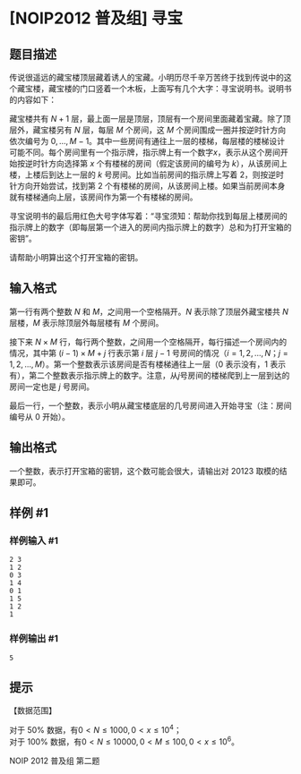 # [NOIP2012 普及组] 寻宝

## 题目描述

传说很遥远的藏宝楼顶层藏着诱人的宝藏。小明历尽千辛万苦终于找到传说中的这个藏宝楼，藏宝楼的门口竖着一个木板，上面写有几个大字：寻宝说明书。说明书的内容如下：

藏宝楼共有 $N+1$ 层，最上面一层是顶层，顶层有一个房间里面藏着宝藏。除了顶层外，藏宝楼另有 $N$ 层，每层 $M$ 个房间，这 $M$ 个房间围成一圈并按逆时针方向依次编号为 $0,…,M-1$。其中一些房间有通往上一层的楼梯，每层楼的楼梯设计可能不同。每个房间里有一个指示牌，指示牌上有一个数字$x$，表示从这个房间开始按逆时针方向选择第 $x$ 个有楼梯的房间（假定该房间的编号为 $k$），从该房间上楼，上楼后到达上一层的 $k$ 号房间。比如当前房间的指示牌上写着 $2$，则按逆时针方向开始尝试，找到第 $2$ 个有楼梯的房间，从该房间上楼。如果当前房间本身就有楼梯通向上层，该房间作为第一个有楼梯的房间。

寻宝说明书的最后用红色大号字体写着：“寻宝须知：帮助你找到每层上楼房间的指示牌上的数字（即每层第一个进入的房间内指示牌上的数字）总和为打开宝箱的密钥”。

请帮助小明算出这个打开宝箱的密钥。

## 输入格式

第一行有两个整数 $N$ 和 $M$，之间用一个空格隔开。$N$ 表示除了顶层外藏宝楼共 $N$ 层楼，$M$ 表示除顶层外每层楼有 $M$ 个房间。

接下来 $N \times M$ 行，每行两个整数，之间用一个空格隔开，每行描述一个房间内的情况，其中第 $(i-1) \times M+j$ 行表示第 $i$ 层 $j-1$ 号房间的情况（$i=1,2,…, N$；$j=1,2,…,M$）。第一个整数表示该房间是否有楼梯通往上一层（$0$ 表示没有，$1$ 表示有），第二个整数表示指示牌上的数字。注意，从$j$号房间的楼梯爬到上一层到达的房间一定也是 $j$ 号房间。

最后一行，一个整数，表示小明从藏宝楼底层的几号房间进入开始寻宝（注：房间编号从 $0$ 开始）。

## 输出格式

一个整数，表示打开宝箱的密钥，这个数可能会很大，请输出对 $20123$ 取模的结果即可。

## 样例 #1

### 样例输入 #1

```
2 3
1 2
0 3
1 4
0 1
1 5
1 2
1
```

### 样例输出 #1

```
5
```

## 提示

【数据范围】

对于 $50\%$ 数据，有$0<N≤1000,0<x≤10^4$；  
对于 $100\%$ 数据，有$0<N≤10000,0<M≤100,0<x≤10^6$。

NOIP 2012 普及组 第二题